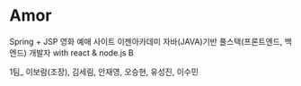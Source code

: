 # Amor
Spring + JSP 영화 예매 사이트
이젠아카데미 자바(JAVA)기반 풀스택(프론트엔드, 백엔드) 개발자 with react & node.js B



1팀_ 이보람(조장), 김세림, 안재영, 오승현, 유성진, 이수민
